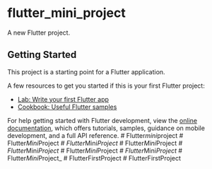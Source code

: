 # flutter_mini_project

A new Flutter project.

## Getting Started

This project is a starting point for a Flutter application.

A few resources to get you started if this is your first Flutter project:

- [Lab: Write your first Flutter app](https://docs.flutter.dev/get-started/codelab)
- [Cookbook: Useful Flutter samples](https://docs.flutter.dev/cookbook)

For help getting started with Flutter development, view the
[online documentation](https://docs.flutter.dev/), which offers tutorials,
samples, guidance on mobile development, and a full API reference.
#   F l u t t e r _ m i n i _ p r o j e c t  
 #   F l u t t e r _ M i n i _ P r o j e c t _  
 #   F l u t t e r _ M i n i _ P r o j e c t _  
 #   F l u t t e r _ M i n i _ P r o j e c t _  
 #   F l u t t e r _ M i n i _ P r o j e c t _  
 #   F l u t t e r _ M i n i _ P r o j e c t _  
 #   F l u t t e r _ M i n i _ P r o j e c t _  
 #   F l u t t e r _ M i n i _ P r o j e c t _  
 #   F l u t t e r F i r s t P r o j e c t  
 #   F l u t t e r F i r s t P r o j e c t  
 